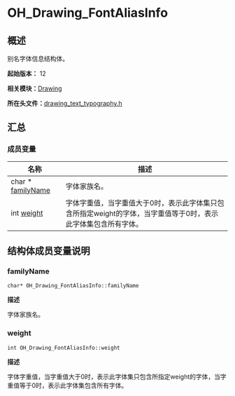 # OH_Drawing_FontAliasInfo


## 概述

别名字体信息结构体。

**起始版本：** 12

**相关模块：**[Drawing](_drawing.md)

**所在头文件：**[drawing_text_typography.h](drawing__text__typography_8h.md)

## 汇总


### 成员变量

| 名称 | 描述 | 
| -------- | -------- |
| char \* [familyName](#familyname) | 字体家族名。  | 
| int [weight](#weight) | 字体字重值，当字重值大于0时，表示此字体集只包含所指定weight的字体，当字重值等于0时，表示此字体集包含所有字体。  | 


## 结构体成员变量说明


### familyName

```
char* OH_Drawing_FontAliasInfo::familyName
```
**描述**

字体家族名。


### weight

```
int OH_Drawing_FontAliasInfo::weight
```
**描述**

字体字重值，当字重值大于0时，表示此字体集只包含所指定weight的字体，当字重值等于0时，表示此字体集包含所有字体。
